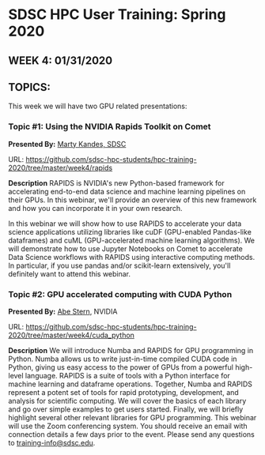 # SDSC HPC User Training:  Spring 2020
## WEEK 4: 01/31/2020

## TOPICS:
This week we will have two GPU related presentations:  

### Topic #1:  Using the NVIDIA Rapids Toolkit on Comet
**Presented By:**  [Marty Kandes, SDSC](https://hpc-students.sdsc.edu/instr_bios/martin_kandes.html)

URL: https://github.com/sdsc-hpc-students/hpc-training-2020/tree/master/week4/rapids

**Description**
RAPIDS is NVIDIA's new Python-based framework for accelerating end-to-end data science and machine learning pipelines on their GPUs. In this webinar, we'll provide an overview of this new framework and how you can incorporate it in your own research.

In this webinar we will show how to use RAPIDS to accelerate your data science applications utilizing libraries like cuDF (GPU-enabled  Pandas-like dataframes) and cuML (GPU-accelerated machine learning algorithms). We will demonstrate how to use Jupyter Notebooks on Comet to accelerate Data Science workflows with RAPIDS using interactive computing methods. In particular, if you use pandas and/or scikit-learn extensively, you'll definitely want to attend this webinar.

### Topic #2:  GPU accelerated computing with CUDA Python
**Presented By:**  [Abe Stern](https://hpc-students.sdsc.edu/instr_bios/abe_stern.html), NVIDIA

URL: https://github.com/sdsc-hpc-students/hpc-training-2020/tree/master/week4/cuda_python

**Description**
We will introduce Numba and RAPIDS for GPU programming in Python.  Numba allows us to write just-in-time compiled CUDA code in Python, giving us easy access to the power of GPUs from a powerful high-level language.  RAPIDS is a suite of tools with a Python interface for machine learning and dataframe operations. Together, Numba and RAPIDS represent a potent set of tools for rapid prototyping, development, and analysis for scientific computing.  We will cover the basics of each library and go over simple examples to get users started. Finally, we will briefly highlight several other relevant libraries for GPU programming.
This webinar will use the Zoom conferencing system. You should receive an email with connection details a few days prior to the event. Please send any questions to training-info@sdsc.edu.
